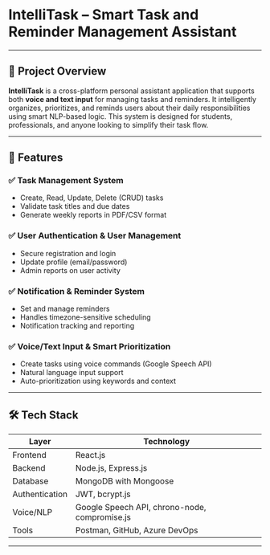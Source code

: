 # IntelliTask – Smart Task and Reminder Management Assistant

---

## 📌 Project Overview

**IntelliTask** is a cross-platform personal assistant application that supports both **voice and text input** for managing tasks and reminders. It intelligently organizes, prioritizes, and reminds users about their daily responsibilities using smart NLP-based logic. This system is designed for students, professionals, and anyone looking to simplify their task flow.

---

## 🚀 Features

### ✅ Task Management System
- Create, Read, Update, Delete (CRUD) tasks
- Validate task titles and due dates
- Generate weekly reports in PDF/CSV format

### ✅ User Authentication & User Management 
- Secure registration and login
- Update profile (email/password)
- Admin reports on user activity

### ✅ Notification & Reminder System 
- Set and manage reminders
- Handles timezone-sensitive scheduling
- Notification tracking and reporting

### ✅ Voice/Text Input & Smart Prioritization 
- Create tasks using voice commands (Google Speech API)
- Natural language input support
- Auto-prioritization using keywords and context

---

## 🛠️ Tech Stack

| Layer | Technology |
|-------|------------|
| Frontend | React.js |
| Backend | Node.js, Express.js |
| Database | MongoDB with Mongoose |
| Authentication | JWT, bcrypt.js |
| Voice/NLP | Google Speech API, chrono-node, compromise.js |
| Tools | Postman, GitHub, Azure DevOps |

---
